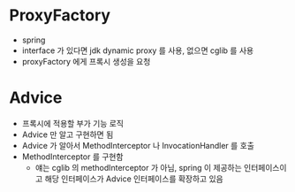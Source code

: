 # ProxyFactory

- spring
- interface 가 있다면 jdk dynamic proxy 를 사용, 없으면 cglib 를 사용
- proxyFactory 에게 프록시 생성을 요청

# Advice

- 프록시에 적용할 부가 기능 로직
- Advice 만 알고 구현하면 됨
- Advice 가 알아서 MethodInterceptor 나 InvocationHandler 를 호출
- MethodInterceptor 를 구현함
  - 얘는 cglib 의 methodInterceptor 가 아님, spring 이 제공하는 인터페이스이고 해당 인터페이스가 Advice 인터페이스를 확장하고 있음
